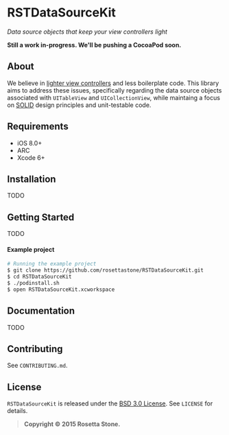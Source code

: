 # RSTDataSourceKit
*Data source objects that keep your view controllers light*

**Still a work in-progress. We'll be pushing a CocoaPod soon.**

## About

We believe in [lighter view controllers](http://www.objc.io/issue-1/) and less boilerplate code. This library aims to address these issues, specifically regarding the data source objects associated with `UITableView` and `UICollectionView`, while maintaing a focus on [SOLID](http://en.wikipedia.org/wiki/SOLID_(object-oriented_design)) design principles and unit-testable code.

## Requirements

* iOS 8.0+
* ARC
* Xcode 6+

## Installation

TODO

## Getting Started

TODO

#### Example project

````bash
# Running the example project
$ git clone https://github.com/rosettastone/RSTDataSourceKit.git
$ cd RSTDataSourceKit
$ ./podinstall.sh
$ open RSTDataSourceKit.xcworkspace
````

## Documentation

TODO

## Contributing

See `CONTRIBUTING.md`.

## License

`RSTDataSourceKit` is released under the [BSD 3.0 License][bsdLink]. See `LICENSE` for details.

>**Copyright &copy; 2015 Rosetta Stone.**

[bsdLink]:http://opensource.org/licenses/BSD-3-Clause
